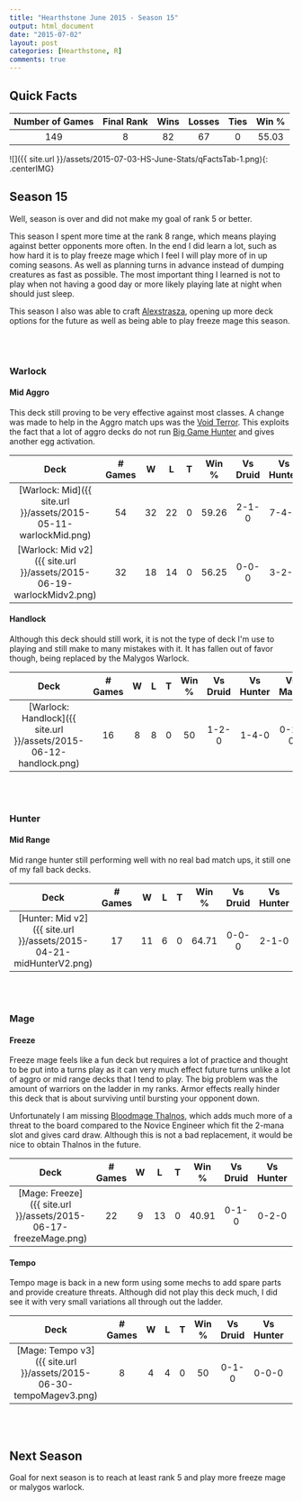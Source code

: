 ```yaml
---
title: "Hearthstone June 2015 - Season 15"
output: html_document
date: "2015-07-02"
layout: post
categories: [Hearthstone, R]
comments: true
---
```


## Quick Facts


| Number of Games | Final Rank | Wins | Losses | Ties | Win % |
|:---------------:|:----------:|:----:|:------:|:----:|:-----:|
|       149       |     8      |  82  |   67   |  0   | 55.03 |

![]({{ site.url }}/assets/2015-07-03-HS-June-Stats/qFactsTab-1.png){: .centerIMG}

## Season 15

Well, season is over and did not make my goal of rank 5 or better.  

This season I spent more time at the rank 8 range, which means playing against better opponents more often.  In the end I did learn a lot, such as how hard it is to play freeze mage which I feel I will play more of in up coming seasons.  As well as planning turns in advance instead of dumping creatures as fast as possible.  The most important thing I learned is not to play when not having a good day or more likely playing late at night when should just sleep.

This season I also was able to craft [Alexstrasza](http://hearthstone.gamepedia.com/Alexstrasza), opening up more deck options for the future as well as being able to play freeze mage this season.

<br><br>

### Warlock

#### Mid Aggro

This deck still proving to be very effective against most classes.  A change was made to help in the Aggro match ups was the [Void Terror](http://hearthstone.gamepedia.com/Void_Terror).  This exploits the fact that a lot of aggro decks do not run [Big Game Hunter](http://hearthstone.gamepedia.com/Big_Game_Hunter) and gives another egg activation.


|      Deck       | # Games | W  | L  | T | Win % | Vs Druid | Vs Hunter | Vs Mage | Vs Paladin | Vs Priest | Vs Rogue | Vs Shaman | Vs Warlock | Vs Warrior |
|:---------------:|:-------:|:--:|:--:|:-:|:-----:|:--------:|:---------:|:-------:|:----------:|:---------:|:--------:|:---------:|:----------:|:----------:|
|  [Warlock: Mid]({{ site.url }}/assets/2015-05-11-warlockMid.png)   |   54    | 32 | 22 | 0 | 59.26 |  2-1-0   |   7-4-0   |  6-3-0  |   5-3-0    |   2-1-0   |  1-2-0   |   1-0-0   |   2-8-0    |   6-0-0    |
| [Warlock: Mid v2]({{ site.url }}/assets/2015-06-19-warlockMidv2.png) |   32    | 18 | 14 | 0 | 56.25 |  0-0-0   |   3-2-0   |  4-2-0  |   4-4-0    |   0-0-0   |  3-2-0   |   1-0-0   |   2-1-0    |   1-3-0    |

#### Handlock

Although this deck should still work, it is not the type of deck I'm use to playing and still make to many mistakes with it.  It has fallen out of favor though, being replaced by the Malygos Warlock.


|       Deck        | # Games | W | L | T | Win % | Vs Druid | Vs Hunter | Vs Mage | Vs Paladin | Vs Priest | Vs Rogue | Vs Shaman | Vs Warlock | Vs Warrior |
|:-----------------:|:-------:|:-:|:-:|:-:|:-----:|:--------:|:---------:|:-------:|:----------:|:---------:|:--------:|:---------:|:----------:|:----------:|
| [Warlock: Handlock]({{ site.url }}/assets/2015-06-12-handlock.png) |   16    | 8 | 8 | 0 |  50   |  1-2-0   |   1-4-0   |  0-1-0  |   0-1-0    |   1-0-0   |  0-0-0   |   0-0-0   |   3-0-0    |   2-0-0    |

<br><br>

### Hunter

#### Mid Range

Mid range hunter still performing well with no real bad match ups, it still one of my fall back decks.


|      Deck      | # Games | W  | L | T | Win % | Vs Druid | Vs Hunter | Vs Mage | Vs Paladin | Vs Priest | Vs Rogue | Vs Shaman | Vs Warlock | Vs Warrior |
|:--------------:|:-------:|:--:|:-:|:-:|:-----:|:--------:|:---------:|:-------:|:----------:|:---------:|:--------:|:---------:|:----------:|:----------:|
| [Hunter: Mid v2]({{ site.url }}/assets/2015-04-21-midHunterV2.png) |   17    | 11 | 6 | 0 | 64.71 |  0-0-0   |   2-1-0   |  4-1-0  |   0-1-0    |   2-0-0   |  0-1-0   |   0-1-0   |   3-1-0    |   0-0-0    |

<br><br>

### Mage

#### Freeze

Freeze mage feels like a fun deck but requires a lot of practice and thought to be put into a turns play as it can very much effect future turns unlike a lot of aggro or mid range decks that I tend to play.  The big problem was the amount of warriors on the ladder in my ranks.  Armor effects really hinder this deck that is about surviving until bursting your opponent down.

Unfortunately I am missing [Bloodmage Thalnos](http://hearthstone.gamepedia.com/Bloodmage_Thalnos), which adds much more of a threat to the board compared to the Novice Engineer which fit the 2-mana slot and gives card draw.  Although this is not a bad replacement, it would be nice to obtain Thalnos in the future.


|     Deck     | # Games | W | L  | T | Win % | Vs Druid | Vs Hunter | Vs Mage | Vs Paladin | Vs Priest | Vs Rogue | Vs Shaman | Vs Warlock | Vs Warrior |
|:------------:|:-------:|:-:|:--:|:-:|:-----:|:--------:|:---------:|:-------:|:----------:|:---------:|:--------:|:---------:|:----------:|:----------:|
| [Mage: Freeze]({{ site.url }}/assets/2015-06-17-freezeMage.png) |   22    | 9 | 13 | 0 | 40.91 |  0-1-0   |   0-2-0   |  3-1-0  |   1-2-0    |   1-0-0   |  0-1-0   |   3-0-0   |   0-2-0    |   1-4-0    |

#### Tempo

Tempo mage is back in a new form using some mechs to add spare parts and provide creature threats.  Although did not play this deck much, I did see it with very small variations all through out the ladder.  


|      Deck      | # Games | W | L | T | Win % | Vs Druid | Vs Hunter | Vs Mage | Vs Paladin | Vs Priest | Vs Rogue | Vs Shaman | Vs Warlock | Vs Warrior |
|:--------------:|:-------:|:-:|:-:|:-:|:-----:|:--------:|:---------:|:-------:|:----------:|:---------:|:--------:|:---------:|:----------:|:----------:|
| [Mage: Tempo v3]({{ site.url }}/assets/2015-06-30-tempoMagev3.png) |    8    | 4 | 4 | 0 |  50   |  0-1-0   |   0-0-0   |  0-2-0  |   0-0-0    |   0-0-0   |  1-0-0   |   0-0-0   |   2-0-0    |   1-1-0    |

<br><br>

## Next Season

Goal for next season is to reach at least rank 5 and play more freeze mage or malygos warlock.
